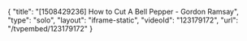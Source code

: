 {
    "title": "[1508429236] How to Cut A Bell Pepper - Gordon Ramsay",
    "type": "solo",
    "layout": "iframe-static",
    "videoId": "123179172",
    "url": "\/tvpembed\/123179172"
}